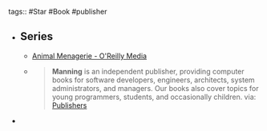 tags:: #Star #Book #publisher
- ## Series
  - [Animal Menagerie - O'Reilly Media](https://www.oreilly.com/animals.csp)
  - > **Manning** is an independent publisher, providing computer books for software developers, engineers, architects, system administrators, and managers. Our books also cover topics for young programmers, students, and occasionally children.
    via: [Publishers](https://www.oreilly.com/publisher/manning-publications/)
-